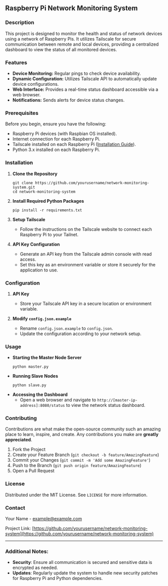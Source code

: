 ## Raspberry Pi Network Monitoring System

### Description
This project is designed to monitor the health and status of network devices using a network of Raspberry Pis. It utilizes Tailscale for secure communication between remote and local devices, providing a centralized dashboard to view the status of all monitored devices.

### Features
- **Device Monitoring:** Regular pings to check device availability.
- **Dynamic Configuration:** Utilizes Tailscale API to automatically update device configurations.
- **Web Interface:** Provides a real-time status dashboard accessible via a web browser.
- **Notifications:** Sends alerts for device status changes.

### Prerequisites
Before you begin, ensure you have the following:
- Raspberry Pi devices (with Raspbian OS installed).
- Internet connection for each Raspberry Pi.
- Tailscale installed on each Raspberry Pi ([Installation Guide](https://tailscale.com/kb/1101/install-rpi/)).
- Python 3.x installed on each Raspberry Pi.

### Installation
1. **Clone the Repository**
   ```
   git clone https://github.com/yourusername/network-monitoring-system.git
   cd network-monitoring-system
   ```

2. **Install Required Python Packages**
   ```
   pip install -r requirements.txt
   ```

3. **Setup Tailscale**
   - Follow the instructions on the Tailscale website to connect each Raspberry Pi to your Tailnet.

4. **API Key Configuration**
   - Generate an API key from the Tailscale admin console with read access.
   - Set this key as an environment variable or store it securely for the application to use.

### Configuration
1. **API Key**
   - Store your Tailscale API key in a secure location or environment variable.

2. **Modify `config.json.example`**
   - Rename `config.json.example` to `config.json`.
   - Update the configuration according to your network setup.

### Usage
- **Starting the Master Node Server**
  ```
  python master.py
  ```
- **Running Slave Nodes**
  ```
  python slave.py
  ```
- **Accessing the Dashboard**
  - Open a web browser and navigate to `http://[master-ip-address]:8080/status` to view the network status dashboard.

### Contributing
Contributions are what make the open-source community such an amazing place to learn, inspire, and create. Any contributions you make are **greatly appreciated**.

1. Fork the Project
2. Create your Feature Branch (`git checkout -b feature/AmazingFeature`)
3. Commit your Changes (`git commit -m 'Add some AmazingFeature'`)
4. Push to the Branch (`git push origin feature/AmazingFeature`)
5. Open a Pull Request

### License
Distributed under the MIT License. See `LICENSE` for more information.

### Contact
Your Name - example@example.com

Project Link: [https://github.com/yourusername/network-monitoring-system](https://github.com/yourusername/network-monitoring-system)

---

### Additional Notes:
- **Security**: Ensure all communication is secured and sensitive data is encrypted as needed.
- **Updates**: Regularly update the system to handle new security patches for Raspberry Pi and Python dependencies.
